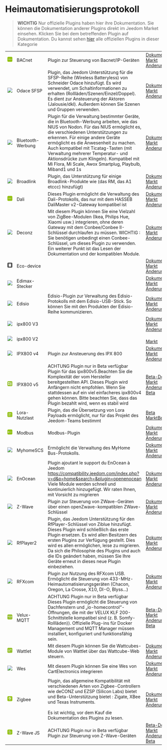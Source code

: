 
# Heimautomatisierungsprotokoll


>**WICHTIG**
>Nur offizielle Plugins haben hier ihre Dokumentation. Sie können die Dokumentation anderer Plugins direkt im Jeedom Market einsehen. Klicken Sie bei dem betreffenden Plugin auf Dokumentation.
>Du kannst sehen [hier](https://market.jeedom.com/index.php?v=d&p=market&type=plugin&categorie=automation+protocol) alle offiziellen Plugins in dieser Kategorie


| | | | |
|--- | --- | --- | ---|
|<img src="bacnet/bacnet_icon.png" class="pluginLogo" width="100" />|BACnet|Plugin zur Steuerung von Bacnet/IP-Geräten|[Dokumentation](bacnet/index.md)[Beta](bacnet/beta/index.md)<br/>[Markt](https://market.jeedom.com/index.php?v=d&p=market_display&id=4161)<br/>[Änderungsprotokoll](bacnet/changelog.md)[Beta](bacnet/beta/changelog.md)|
|<img src="beagle/beagle_icon.png" class="pluginLogo" width="100" />|Odace SFSP|Plugin, das Jeedom Unterstützung für die SFSP-Reihe (Wireless Batteryless) von Schneider Odace hinzufügt. Es wird verwendet, um Schaltinformationen zu erhalten (Rollläden/Szenen/Einzel/Doppel). Es dient zur Ansteuerung der Aktoren (Jalousie/dkl). Außerdem können Sie Szenen und Gruppen verwenden.|[Dokumentation](beagle/index.md)<br/>[Markt](https://market.jeedom.com/index.php?v=d&p=market_display&id=3917)<br/>[Änderungsprotokoll](beagle/changelog.md)|
|<img src="blea/blea_icon.png" class="pluginLogo" width="100" />|Bluetooth-Werbung|Plugin für die Verwaltung bestimmter Geräte, die in Bluetooth-Werbung arbeiten, wie das NIUS von Nodon. Für das NIUS ermöglicht es, die verschiedenen Unterstützungen zu erkennen. Für einige andere Geräte ermöglicht es die Anwesenheit zu machen. Auch kompatibel mit Ticatag-Tasten (mit Verwaltung mehrerer Temperatur- und Aktionsdrücke zum Klingeln). Kompatibel mit Mi Flora, Mi Scale, Awox Smartplug, Playbulb, Miband1 und 1s|[Dokumentation](blea/index.md)[Beta](blea/beta/index.md)<br/>[Markt](https://market.jeedom.com/index.php?v=d&p=market_display&id=2554)<br/>[Änderungsprotokoll](blea/changelog.md)[Beta](blea/beta/changelog.md)|
|<img src="broadlink/broadlink_icon.png" class="pluginLogo" width="100" />|Broadlink|Plugin, das Unterstützung für einige Broadlink-Produkte wie (das RM, das A1 etccc) hinzufügt)|[Dokumentation](broadlink/index.md)<br/>[Markt](https://market.jeedom.com/index.php?v=d&p=market_display&id=2699)<br/>[Änderungsprotokoll](broadlink/changelog.md)|
|<img src="dali/dali_icon.png" class="pluginLogo" width="100" />|Dali|Dieses Plugin ermöglicht die Verwaltung des Dali-Protokolls, das nur mit dem HASSEB DaliMaster v2-Gateway kompatibel ist|[Dokumentation](dali/index.md)[Beta](dali/beta/index.md)<br/>[Markt](https://market.jeedom.com/index.php?v=d&p=market_display&id=4223)<br/>[Änderungsprotokoll](dali/changelog.md)[Beta](dali/beta/changelog.md)|
|<img src="deconz/deconz_icon.png" class="pluginLogo" width="100" />|Deconz|Mit diesem Plugin können Sie eine Vielzahl von ZigBee-Modulen (Ikea, Philips Hue, Xiaomi usw.) integrieren, ohne deren Gateway mit dem Conbee/Conbee II-Schlüssel durchlaufen zu müssen. WICHTIG : Sie benötigen unbedingt einen Conbee-Schlüssel, um dieses Plugin zu verwenden. Ein weiterer Punkt ist das Lesen der Dokumentation und der kompatiblen Module.|[Dokumentation](deconz/index.md)[Beta](deconz/beta/index.md)<br/>[Markt](https://market.jeedom.com/index.php?v=d&p=market_display&id=3610)<br/>[Änderungsprotokoll](deconz/changelog.md)[Beta](deconz/beta/changelog.md)|
|<img src="ecodevice/ecodevice_icon.png" class="pluginLogo" width="100" />|Eco-device||[Dokumentation](ecodevice/index.md)[Beta](ecodevice/beta/index.md)<br/>[Markt](https://market.jeedom.com/index.php?v=d&p=market_display&id=342)<br/>[Änderungsprotokoll](ecodevice/changelog.md)[Beta](ecodevice/beta/changelog.md)|
|<img src="edimaxplug/edimaxplug_icon.png" class="pluginLogo" width="100" />|Edimax-Stecker||[Dokumentation](edimaxplug/index.md)<br/>[Markt](https://market.jeedom.com/index.php?v=d&p=market_display&id=2455)<br/>[Änderungsprotokoll](edimaxplug/changelog.md)|
|<img src="edisio/edisio_icon.png" class="pluginLogo" width="100" />|Edisio|Edisio-Plugin zur Verwaltung des Edisio-Protokolls mit dem Edisio-USB-Stick. So können Sie mit den Produkten der Edisio-Reihe kommunizieren.|[Dokumentation](edisio/index.md)<br/>[Markt](https://market.jeedom.com/index.php?v=d&p=market_display&id=1541)<br/>[Änderungsprotokoll](edisio/changelog.md)|
|<img src="ipx800/ipx800_icon.png" class="pluginLogo" width="100" />|ipx800 V3||[Dokumentation](ipx800/index.md)[Beta](ipx800/beta/index.md)<br/>[Markt](https://market.jeedom.com/index.php?v=d&p=market_display&id=344)<br/>[Änderungsprotokoll](ipx800/changelog.md)[Beta](ipx800/beta/changelog.md)|
|<img src="ipx800v2/ipx800v2_icon.png" class="pluginLogo" width="100" />|ipx800 V2||<br/>[Markt](https://market.jeedom.com/index.php?v=d&p=market_display&id=1194)|
|<img src="ipx800v4/ipx800v4_icon.png" class="pluginLogo" width="100" />|IPX800 v4|Plugin zur Ansteuerung des IPX 800|[Dokumentation](ipx800v4/index.md)[Beta](ipx800v4/beta/index.md)<br/>[Markt](https://market.jeedom.com/index.php?v=d&p=market_display&id=2046)<br/>[Änderungsprotokoll](ipx800v4/changelog.md)[Beta](ipx800v4/beta/changelog.md)|
|<img src="ipx800v5/beta/ipx800v5_icon.png" class="pluginLogo" width="100" />|IPX800 v5|ACHTUNG Plugin nur in Beta verfügbar<br/>Plugin für das ipx800v5.Beachten Sie die Komplexität der vom Hersteller bereitgestellten API. Dieses Plugin wird Anfängern nicht empfohlen. Wenn Sie stattdessen auf ein viel einfacheres ipx800v4 gehen können. Bitte beachten Sie, dass das Plugin bezahlt wird, wenn es stabil wird|[Beta-Dokumentation](ipx800v5/beta/index.md)<br/>[Markt](https://market.jeedom.com/index.php?v=d&p=market_display&id=4218)<br/>[Änderungsprotokoll Beta](ipx800v5/beta/changelog.md)|
|<img src="lorapayload/lorapayload_icon.png" class="pluginLogo" width="100" />|Lora-Nutzlast|Plugin, das die Übersetzung von Lora Payloads ermöglicht, nur für das Projekt des Jeedom-Teams bestimmt|[Beta](lorapayload/beta/index.md)<br/>[Markt](https://market.jeedom.com/index.php?v=d&p=market_display&id=4146)[Beta](lorapayload/beta/changelog.md)|
|<img src="modbus/modbus_icon.png" class="pluginLogo" width="100" />|Modbus|Modbus-Plugin|[Dokumentation](modbus/index.md)[Beta](modbus/beta/index.md)<br/>[Markt](https://market.jeedom.com/index.php?v=d&p=market_display&id=4267)<br/>[Änderungsprotokoll](modbus/changelog.md)[Beta](modbus/beta/changelog.md)|
|<img src="myhomescs/myhomescs_icon.png" class="pluginLogo" width="100" />|MyhomeSCS|Ermöglicht die Verwaltung des MyHome Bus-Protokolls.|[Dokumentation](myhomescs/index.md)<br/>[Markt](https://market.jeedom.com/index.php?v=d&p=market_display&id=3107)<br/>[Änderungsprotokoll](myhomescs/changelog.md)|
|<img src="openenocean/openenocean_icon.png" class="pluginLogo" width="100" />|EnOcean|Plugin ajoutant le support du EnOcean à Jeedom https://compatibility.jeedom.com/index.php?v=d&p=home&search=&plugin=openenocean Viele Module werden schnell und kontinuierlich hinzugefügt. Wir raten Ihnen, mit Vorsicht zu migrieren|[Dokumentation](openenocean/index.md)[Beta](openenocean/beta/index.md)<br/>[Markt](https://market.jeedom.com/index.php?v=d&p=market_display&id=2622)<br/>[Änderungsprotokoll](openenocean/changelog.md)[Beta](openenocean/beta/changelog.md)|
|<img src="openzwave/openzwave_icon.png" class="pluginLogo" width="100" />|Z-Wave|Plugin zur Steuerung von ZWave-Geräten über einen openZwave-kompatiblen ZWave-Schlüssel|[Dokumentation](openzwave/index.md)[Beta](openzwave/beta/index.md)<br/>[Markt](https://market.jeedom.com/index.php?v=d&p=market_display&id=185)<br/>[Änderungsprotokoll](openzwave/changelog.md)[Beta](openzwave/beta/changelog.md)|
|<img src="rfplayer2/rfplayer2_icon.png" class="pluginLogo" width="100" />|RfPlayer2|Plugin, das Jeedom Unterstützung für den RfPlayer-Schlüssel von Ziblue hinzufügt. Dieses Plugin wird schließlich das erste Plugin ersetzen. Es wird allen Besitzern des ersten Plugins zur Verfügung gestellt. Dies wird es allen ermöglichen, leise zu migrieren. Da sich die Philosophie des Plugins und auch die IDs geändert haben, müssen Sie Ihre Geräte erneut in dieses neue Plugin einbeziehen.|[Dokumentation](rfplayer2/index.md)<br/>[Markt](https://market.jeedom.com/index.php?v=d&p=market_display&id=3349)<br/>[Änderungsprotokoll](rfplayer2/changelog.md)|
|<img src="rfxcom/rfxcom_icon.png" class="pluginLogo" width="100" />|RFXcom|Plugin zur Nutzung des RFXcom USB. Ermöglicht die Steuerung von 433-MHz-Heimautomatisierungsgeräten (Chacon, Oregon, La Crosse, X10, DI-O, Blyss...)|[Dokumentation](rfxcom/index.md)[Beta](rfxcom/beta/index.md)<br/>[Markt](https://market.jeedom.com/index.php?v=d&p=market_display&id=52)<br/>[Änderungsprotokoll](rfxcom/changelog.md)[Beta](rfxcom/beta/changelog.md)|
|<img src="vlx2mqtt/beta/vlx2mqtt_icon.png" class="pluginLogo" width="100" />|Velux-MQTT|ACHTUNG Plugin nur in Beta verfügbar<br/>Dieses Plugin ermöglicht die Steuerung von Dachfenstern und „io-homecontrol“-Öffnungen, die mit der VELUX KLF 200-Schnittstelle kompatibel sind (z. B. Somfy-Rollläden)). Offizielle Plug-ins für Docker Management und MQTT Manager müssen installiert, konfiguriert und funktionsfähig sein.|[Beta-Dokumentation](vlx2mqtt/beta/index.md)<br/>[Markt](https://market.jeedom.com/index.php?v=d&p=market_display&id=4275)<br/>[Änderungsprotokoll Beta](vlx2mqtt/beta/changelog.md)|
|<img src="wattlet/wattlet_icon.png" class="pluginLogo" width="100" />|Wattlet|Mit diesem Plugin können Sie die Wattcubes-Module von Wattlet über das Wattcube-Web steuern.|[Dokumentation](wattlet/index.md)<br/>[Markt](https://market.jeedom.com/index.php?v=d&p=market_display&id=2600)<br/>[Änderungsprotokoll](wattlet/changelog.md)|
|<img src="wes/wes_icon.png" class="pluginLogo" width="100" />|Wes|Mit diesem Plugin können Sie eine Wes von CartElectronics integrieren|[Dokumentation](wes/index.md)<br/>[Markt](https://market.jeedom.com/index.php?v=d&p=market_display&id=1336)<br/>[Änderungsprotokoll](wes/changelog.md)|
|<img src="zigbee/zigbee_icon.png" class="pluginLogo" width="100" />|Zigbee|Plugin, das allgemeine Kompatibilität mit verschiedenen Arten von Zigbee-Controllern wie deCONZ und EZSP (Silicon Labs) bietet und Beta-Unterstützung bietet : Zigate, XBee und Texas Instruments. <br/><br/> Es ist wichtig, vor dem Kauf die Dokumentation des Plugins zu lesen.|[Dokumentation](zigbee/index.md)[Beta](zigbee/beta/index.md)<br/>[Markt](https://market.jeedom.com/index.php?v=d&p=market_display&id=4050)<br/>[Änderungsprotokoll](zigbee/changelog.md)[Beta](zigbee/beta/changelog.md)|
|<img src="zwavejs/beta/zwavejs_icon.png" class="pluginLogo" width="100" />|Z-Wave JS|ACHTUNG Plugin nur in Beta verfügbar<br/>Plugin zur Steuerung von Z-Wave-Geräten|[Beta-Dokumentation](zwavejs/beta/index.md)<br/>[Markt](https://market.jeedom.com/index.php?v=d&p=market_display&id=4306)<br/>[Änderungsprotokoll Beta](zwavejs/beta/changelog.md)|
